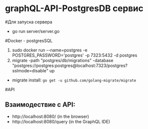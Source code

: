 # graphQL-API-PostgresDB сервис

#Для запуска сервера
- go run server/server.go

#Docker - postgresSQL

1) sudo docker run --name=postgres -e POSTGRES_PASSWORD='postgres' -p 7323:5432 -d postgres
2) migrate -path "postgres/db/migrations" -database "postgres://postgres:postgres@localhost:7323/postgres?sslmode=disable" up
- migrate install: `go get -u github.com/golang-migrate/migrate`

#API
## Взаимодествие с API:
- http://localhost:8080/ (in the browser)
- http://localhost:8080/query (in the GraphQL IDE)


